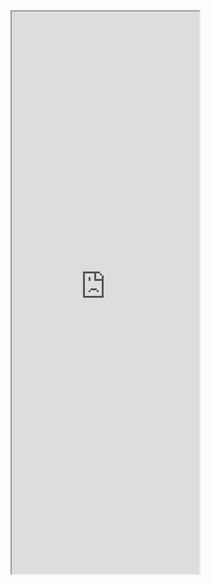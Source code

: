 <iframe width=”800” height="900" src="https://docs.google.com/spreadsheets/d/e/2PACX-1vTyTRU4-CbNh3_cRRE-OJ5AEQoFg1ToUzZDhdEUPsATd9_oqx1oTnOI7kOYb0xSaqJElGaXjKpVUov6/pubhtml?widget=true&amp;headers=false"></iframe>
